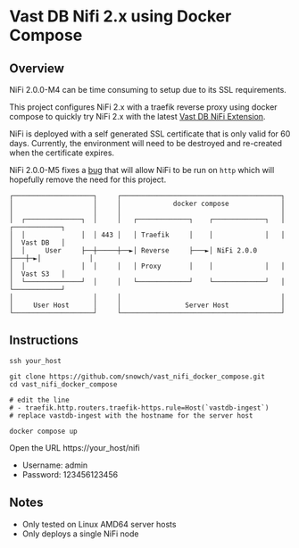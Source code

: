 # Vast DB Nifi 2.x using Docker Compose

## Overview

NiFi 2.0.0-M4 can be time consuming to setup due to its SSL requirements.

This project configures NiFi 2.x with a traefik reverse proxy using docker compose to quickly try NiFi 2.x with the latest [Vast DB NiFi Extension](https://github.com/vast-data/vastdb_nifi).

NiFi is deployed with a self generated SSL certificate that is only valid for 60 days.  Currently, the environment will need to be destroyed and re-created when the certificate expires.

NiFi 2.0.0-M5 fixes a [bug](https://issues.apache.org/jira/browse/NIFI-13680) that will allow NiFi to be run on `http` which will hopefully remove the need for this project.

```
┌────────────────────┐     ┌────────────────────────────────────────┐                
│                    │     │             docker compose             │                
│                    │     │                                        │                
│  ┌──────────────┐  │     │   ┌─────────────┐    ┌─────────────┐   │  ┌────────────┐
│  │              │  │ 443 │   │ Traefik     │    │             │   │  │  Vast DB   │
│  │     User     ├──┼─────┼──►│ Reverse     ├───►│ NiFi 2.0.0  ├───┼─►│            │
│  │              │  │     │   │ Proxy       │    │             │   │  │  Vast S3   │
│  └──────────────┘  │     │   └─────────────┘    └─────────────┘   │  └────────────┘
│                    │     │                                        │                
│     User Host      │     │                Server Host             │                
└────────────────────┘     └────────────────────────────────────────┘              
```


## Instructions

```
ssh your_host

git clone https://github.com/snowch/vast_nifi_docker_compose.git
cd vast_nifi_docker_compose

# edit the line
# - traefik.http.routers.traefik-https.rule=Host(`vastdb-ingest`)
# replace vastdb-ingest with the hostname for the server host

docker compose up
```

Open the URL https://your_host/nifi

- Username: admin
- Password: 123456123456

## Notes

- Only tested on Linux AMD64 server hosts
- Only deploys a single NiFi node
